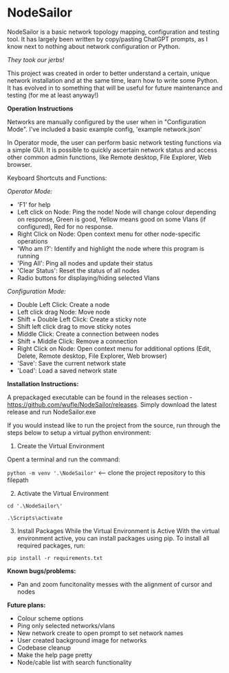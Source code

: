 # NodeSailor

NodeSailor is a basic network topology mapping, configuration and testing tool.  It has largely been written by copy/pasting ChatGPT prompts, as I know next to nothing about network configuration or Python.  

*They took our jerbs!*

This project was created in order to better understand a certain, unique network installation and at the same time, learn how to write some Python.  It has evolved in to something that will be useful for future maintenance and testing (for me at least anyway!)
 

**Operation Instructions**

Networks are manually configured by the user when in "Configuration Mode". I've included a basic example config, 'example network.json'

In Operator mode, the user can perform basic network testing functions via a simple GUI. It is possible to quickly ascertain network status and access other common admin functions, like Remote desktop, File Explorer, Web browser.

Keyboard Shortcuts and Functions:
        
*Operator Mode:*
- 'F1' for help
- Left click on Node: Ping the node! Node will change colour depending on response, Green is good, Yellow means good on some Vlans (if configured), Red for no response.
- Right Click on Node: Open context menu for other node-specific operations
- 'Who am I?': Identify and highlight the node where this program is running
- 'Ping All': Ping all nodes and update their status
- 'Clear Status': Reset the status of all nodes
- Radio buttons for displaying/hiding selected Vlans

        
*Configuration Mode:*
- Double Left Click: Create a node
- Left click drag Node: Move node
- Shift + Double Left Click: Create a sticky note
- Shift left click drag to move sticky notes
- Middle Click: Create a connection between nodes
- Shift + Middle Click: Remove a connection
- Right Click on Node: Open context menu for additional options (Edit, Delete, Remote desktop, File Explorer, Web browser)
- 'Save': Save the current network state
- 'Load': Load a saved network state
  
**Installation Instructions:**

A prepackaged executable can be found in the releases section - https://github.com/wufle/NodeSailor/releases.  Simply download the latest release and run NodeSailor.exe

If you would instead like to run the project from the source, run through the steps below to setup a virtual python environment:

1. Create the Virtual Environment

Opent a terminal and run the command:

`python -m venv '.\NodeSailor'` <-- clone the project repository to this filepath

2. Activate the Virtual Environment

`cd '.\NodeSailor\'`

`.\Scripts\activate`

3. Install Packages While the Virtual Environment is Active
With the virtual environment active, you can install packages using pip. To install all required packages, run:

`pip install -r requirements.txt`

**Known bugs/problems:**
- Pan and zoom funcitonality messes with the alignment of cursor and nodes

**Future plans:**
* Colour scheme options
* Ping only selected networks/vlans
* New network create to open prompt to set network names
* User created background image for networks
* Codebase cleanup
* Make the help page pretty
* Node/cable list with search functionality
  

